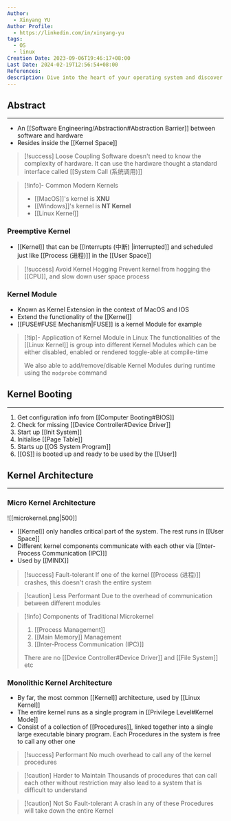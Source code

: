 ```yaml
---
Author:
  - Xinyang YU
Author Profile:
  - https://linkedin.com/in/xinyang-yu
tags:
  - OS
  - linux
Creation Date: 2023-09-06T19:46:17+08:00
Last Date: 2024-02-19T12:56:54+08:00
References: 
description: Dive into the heart of your operating system and discover how kernels manage hardware, allocate resources, and keep your system running smoothly. Explore the trade-offs between microkernels and monolithic kernels, and learn about preemptive kernels that ensure a responsive user experience.
---
```

## Abstract
---
- An [[Software Engineering/Abstraction#Abstraction Barrier]] between software and hardware 
- Resides inside the [[Kernel Space]]

>[!success] Loose Coupling
> Software doesn't need to know the complexity of hardware. It can use the hardware thought a standard interface called [[System Call (系统调用)]]

>[!info]- Common Modern Kernels
> - [[MacOS]]'s kernel is **XNU**
> - [[Windows]]'s kernel is **NT Kernel**
> - [[Linux Kernel]]
### Preemptive Kernel
- [[Kernel]] that can be [[Interrupts (中断) |interrupted]] and scheduled just like [[Process (进程)]] in the [[User Space]] 

>[!success] Avoid Kernel Hogging
> Prevent kernel from hogging the [[CPU]], and slow down user space process

### Kernel Module
- Known as Kernel Extension in the context of MacOS and IOS
- Extend the functionality of the [[Kernel]]
- [[FUSE#FUSE Mechanism|FUSE]] is a kernel Module for example

>[!tip]- Application of Kernel Module in Linux 
> The functionalities of the [[Linux Kernel]] is group into different Kernel Modules which can be either disabled, enabled or rendered toggle-able at compile-time
> 
> We also able to add/remove/disable Kernel Modules during runtime using the `modprobe` command

## Kernel Booting
---
1. Get configuration info from [[Computer Booting#BIOS]]
2. Check for missing [[Device Controller#Device Driver]]
3. Start up [[Init System]]
4. Initialise [[Page Table]]
5. Starts up [[OS System Program]]
6. [[OS]] is booted up and ready to be used by the [[User]]

## Kernel Architecture
---
### Micro Kernel Architecture 
![[microkernel.png|500]]
- [[Kernel]] only handles critical part of the system. The rest runs in [[User Space]]
- Different kernel components communicate with each other via  [[Inter-Process Communication (IPC)]]
- Used by [[MINIX]]

>[!success] Fault-tolerant
> If one of the kernel [[Process (进程)]] crashes, this doesn't crash the entire system 

>[!caution] Less Performant
> Due to the overhead of communication between different modules

>[!info] Components of Traditional Microkernel
> 1. [[Process Management]]
> 2. [[Main Memory]] Management 
> 3. [[Inter-Process Communication (IPC)]]
>    
> There are no [[Device Controller#Device Driver]] and [[File System]] etc



### Monolithic Kernel Architecture
- By far, the most common [[Kernel]] architecture, used by [[Linux Kernel]]
- The entire kernel runs as a single program in [[Privilege Level#Kernel Mode]]
- Consist of a collection of [[Procedures]], linked together into a single large executable binary program. Each Procedures in the system is free to call any other one

>[!success] Performant
> No much overhead to call any of the kernel procedures

>[!caution] Harder to Maintain
>  Thousands of procedures that can call each other without restriction may also lead to a system that is difficult to understand

>[!caution] Not So Fault-tolerant
> A crash in any of these Procedures will take down the entire Kernel

